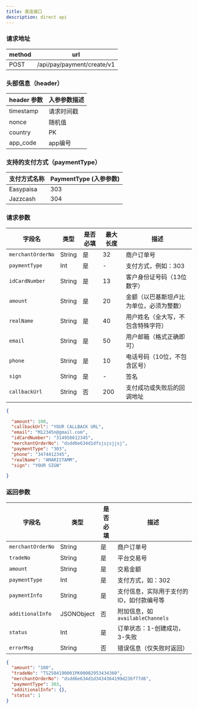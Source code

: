```yaml
---
title: 直连接口
description: direct api
---
```


### 请求地址

| method | url                         |
|--------|-----------------------------|
| POST   | /api/pay/payment/create/v1 |


### 头部信息（header）

| header 参数   | 入参参数描述  |
|-------------|---------|
| timestamp   | 请求时间戳   |
| nonce       | 随机值     |
| country     | PK  |
| app_code    | app编号   |




### 支持的支付方式（paymentType）


| 支付方式名称                           | PaymentType (入参参数) |
|----------------------------------|--------------------|
| Easypaisa                        | 303                |
| Jazzcash                         | 304                |




### 请求参数

| 字段名               | 类型     | 是否必填 | 最大长度 | 描述                   |
| ----------------- | ------ | ---- | ---- |----------------------|
| `merchantOrderNo` | String | 是    | 32   | 商户订单号                |
| `paymentType`     | Int    | 是    | -    | 支付方式，例如：303          |
| `idCardNumber`    | String | 是    | 13   | 客户身份证号码（13位数字）       |
| `amount`          | String | 是    | 20   | 金额（以巴基斯坦卢比为单位，必须为整数） |
| `realName`        | String | 是    | 40   | 用户姓名（全大写，不包含特殊字符）    |
| `email`           | String | 是    | 50   | 用户邮箱（格式正确即可）         |
| `phone`           | String | 是    | 10   | 电话号码（10位，不包含区号）      |
| `sign`            | String | 是    | -    | 签名                   |
| `callbackUrl`     | String | 否    | 200  | 支付成功或失败后的回调地址        |






```json title= "请求示例"
{

  "amount": 100,
  "callbackUrl": "YOUR CALLBACK URL",
  "email": "M12345n@gmail.com",
  "idCardNumber": "314958612345",
  "merchantOrderNo": "dsdd6e634d1dfsjsjsjjsj",
  "paymentType": "303",
  "phone": "3474412345",
  "realName": "AMARISTAMM",
  "sign": "YOUR SIGN"

}
```



### 返回参数

| 字段名               | 类型         | 是否必填 | 描述                         |
| ----------------- | ---------- | ---- | -------------------------- |
| `merchantOrderNo` | String     | 是    | 商户订单号                      |
| `tradeNo`         | String     | 是    | 平台交易号                      |
| `amount`          | String     | 是    | 交易金额                       |
| `paymentType`     | Int        | 是    | 支付方式，如：302                 |
| `paymentInfo`     | String     | 是    | 支付信息，实际用于支付的 ID，如付款编号等     |
| `additionalInfo`  | JSONObject | 否    | 附加信息，如 `availableChannels` |
| `status`          | Int        | 是    | 订单状态：1-创建成功，3-失败           |
| `errorMsg`        | String     | 否    | 错误信息（仅失败时返回）               |




```json title= 返回示例（303 支付方式）
{
  "amount": "100",
  "tradeNo": "TS2504190001PK00002953434360",
  "merchantOrderNo": "dsdd6e634d1d3434364199d236f77d6",
  "paymentType": 303,
  "additionalInfo": {},
  "status": 1
}
```